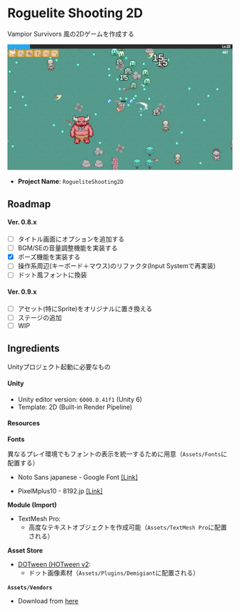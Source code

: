 # Roguelite Shooting 2D

Vampior Survivors 風の2Dゲームを作成する

![](site/screenshot.png)

- **Project Name**: `RogueliteShooting2D`

## Roadmap

#### Ver. 0.8.x
- [ ] タイトル画面にオプションを追加する
- [ ] BGM/SEの音量調整機能を実装する
- [x] ポーズ機能を実装する
- [ ] 操作系周辺(キーボード＋マウス)のリファクタ(Input Systemで再実装)
- [ ] ドット風フォントに換装

#### Ver. 0.9.x
- [ ] アセット(特にSprite)をオリジナルに置き換える
- [ ] ステージの追加
- [ ] WIP

## Ingredients

Unityプロジェクト起動に必要なもの


#### Unity

- Unity editor version: `6000.0.41f1` (Unity 6)
- Template: 2D (Built-in Render Pipeline)


#### Resources

**Fonts**

異なるプレイ環境でもフォントの表示を統一するために用意（`Assets/Fonts`に配置する）

- Noto Sans japanese - Google Font [[Link]](https://fonts.google.com/noto/specimen/Noto+Sans+JP?subset=japanese&query=Noto+Sans+Japanese&noto.script=Hira)

- PixelMplus10 - 8192.jp [[Link]](https://itouhiro.hatenablog.com/entry/20130602/font)


**Module (Import)**

- TextMesh Pro:
  - 高度なテキストオブジェクトを作成可能（`Assets/TextMesh Pro`に配置される）


**Asset Store**

- [DOTween (HOTween v2](https://assetstore.unity.com/packages/tools/animation/dotween-hotween-v2-27676):
  - ドット画像素材（`Assets/Plugins/Demigiant`に配置される）


**`Assets/Vendors`**

- Download from [here](./#)  <!-- WIP -->

